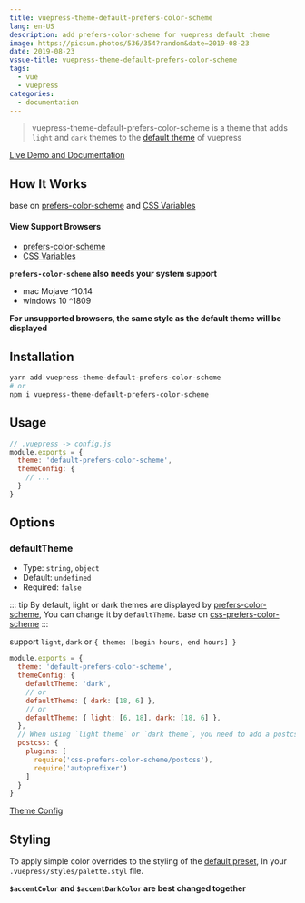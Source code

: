 ```yaml
---
title: vuepress-theme-default-prefers-color-scheme
lang: en-US
description: add prefers-color-scheme for vuepress default theme
image: https://picsum.photos/536/354?random&date=2019-08-23
date: 2019-08-23
vssue-title: vuepress-theme-default-prefers-color-scheme
tags:
  - vue
  - vuepress
categories:
  - documentation
--- 
```


> vuepress-theme-default-prefers-color-scheme is a theme that adds `light` and `dark` themes to the [default theme](https://v1.vuepress.vuejs.org/zh/theme/default-theme-config.html) of vuepress

<!-- more -->

[Live Demo and Documentation](https://tolking.github.io/vuepress-theme-default-prefers-color-scheme)

## How It Works

base on [prefers-color-scheme](https://developer.mozilla.org/en-US/docs/Web/CSS/@media/prefers-color-scheme) and [CSS Variables](https://developer.mozilla.org/en-US/docs/Web/CSS/--*)

#### View Support Browsers

- [prefers-color-scheme](https://www.caniuse.com/#search=prefers-color-scheme)
- [CSS Variables](https://www.caniuse.com/#search=CSS%20Variables)

**`prefers-color-scheme` also needs your system support**

- mac Mojave ^10.14
- windows 10 ^1809

**For unsupported browsers, the same style as the default theme will be displayed**

## Installation

``` sh
yarn add vuepress-theme-default-prefers-color-scheme
# or
npm i vuepress-theme-default-prefers-color-scheme
```

## Usage

``` js {3}
// .vuepress -> config.js
module.exports = {
  theme: 'default-prefers-color-scheme',
  themeConfig: {
    // ...
  }
}
```

## Options

### defaultTheme
- Type: `string`, `object`
- Default: `undefined`
- Required: `false`

::: tip
By default, light or dark themes are displayed by [prefers-color-scheme](https://developer.mozilla.org/en-US/docs/Web/CSS/@media/prefers-color-scheme), You can change it by `defaultTheme`. base on [css-prefers-color-scheme](https://github.com/csstools/css-prefers-color-scheme)
:::

support `light`, `dark` or `{ theme: [begin hours, end hours] }`

``` js {4,6,8}
module.exports = {
  theme: 'default-prefers-color-scheme',
  themeConfig: {
    defaultTheme: 'dark',
    // or
    defaultTheme: { dark: [18, 6] },
    // or
    defaultTheme: { light: [6, 18], dark: [18, 6] },
  },
  // When using `light theme` or `dark theme`, you need to add a postcss plugins to your config.js
  postcss: {
    plugins: [
      require('css-prefers-color-scheme/postcss'),
      require('autoprefixer')
    ]
  }
}
```

[Theme Config](https://v1.vuepress.vuejs.org/theme/default-theme-config.html)

## Styling

To apply simple color overrides to the styling of the [default preset](https://github.com/tolking/vuepress-theme-default-prefers-color-scheme/blob/master/styles/palette.styl), In your `.vuepress/styles/palette.styl` file.

**`$accentColor` and `$accentDarkColor` are best changed together**
